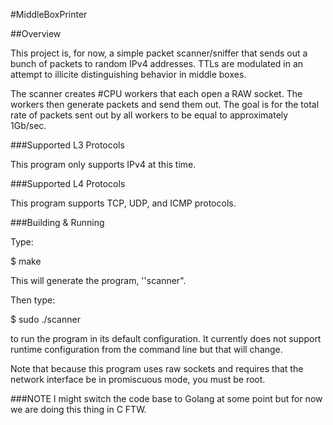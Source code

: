 #MiddleBoxPrinter


##Overview

This project is, for now, a simple packet scanner/sniffer that 
sends out a bunch of packets to random IPv4 addresses. TTLs are 
modulated in an attempt to illicite distinguishing behavior
in middle boxes.

The scanner creates #CPU workers that each open a RAW socket.
The workers then generate packets and send them out. The goal
is for the total rate of packets sent out by all workers
to be equal to approximately 1Gb/sec. 

###Supported L3 Protocols

This program only supports IPv4 at this time.

###Supported L4 Protocols

This program supports TCP, UDP, and ICMP protocols.


###Building & Running

Type:

$ make

This will generate the program, ''scanner".

Then type:

$ sudo ./scanner 

to run the program in its default configuration. It currently
does not support runtime configuration from the command line but that will change.

Note that because this program uses raw sockets and requires that the network interface
be in promiscuous mode, you must be root. 

###NOTE
I might switch the code base to Golang at some point but for now we are
doing this thing in C FTW.